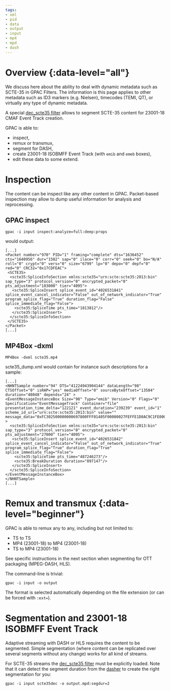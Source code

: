 ```yaml
---
tags:
- xml
- pid
- data
- output
- input
- mp4
- mpd
- dash
---
```


# Overview {:data-level="all"}

We discuss here about the ability to deal with dynamic metadata such as SCTE-35 in GPAC Filters.
The information is this page applies to other metadata such as ID3 markers (e.g. Nielsen), timecodes (TEMI, QT), or virtually any type of dynamic metadata.

A special [dec_scte35 filter](dec_scte35) allows to segment SCTE-35 content for 23001-18 CMAF Event Track creation.

GPAC is able to:
- inspect,
- remux or transmux,
- segment for DASH,
- create 23001-18 ISOBMFF Event Track (with ```emib``` and ```emeb``` boxes),
- edit these data to some extend.

# Inspection

The content can be inspect like any other content in GPAC.
Packet-based inspection may allow to dump useful information for analysis and reprocessing.

## GPAC inspect

```
gpac -i input inspect:analyze=full:deep:props
```

would output:

```
[...]
<Packet number="970" PID="1" framing="complete" dts="1636452" cts="1640956" dur="1502" sap="0" ilace="0" corr="0" seek="0" bo="N/A" roll="0" crypt="0" vers="0" size="6799" lp="0" depo="0" depf="0" red="0" CRC32="0x17CDFEAC">
 <SCTE35>
  <scte35:SpliceInfoSection xmlns:scte35="urn:scte:scte35:2013:bin" sap_type="3" protocol_version="0" encrypted_packet="0" pts_adjustment="183000" tier="4095">
   <scte35:SpliceInsert splice_event_id="4026531841" splice_event_cancel_indicator="False" out_of_network_indicator="True" program_splice_flag="True" duration_flag="False" splice_immediate_flag="False">
    <scte35:SpliceTime pts_time="1813812"/>
   </scte35:SpliceInsert>
  </scte35:SpliceInfoSection>
 </SCTE35>
</Packet>
[...]
```

## MP4Box -dxml

```
MP4Box -dxml scte35.mp4
```

scte35_dump.xml would contain for instance such descriptions for a sample:

```
[...]
<NHNTSample number="94" DTS="41224943904144" dataLength="98" CTSOffset="0" isRAP="yes" mediaOffset="0" sourceByteOffset="13584" duration="48048" depends="24" >
<EventMessageInstanceBox Size="98" Type="emib" Version="0" Flags="0" Specification="EventMessageTrack" Container="file" presentation_time_delta="122121" event_duration="239239" event_id="1" scheme_id_uri="urn:scte:scte35:2013:bin" value="" message_data="0xFC302500000000697800FFF01405F00000027FEFFE1D0AC9C1FE000DB07B0001010100001231F90A" >
  <scte35:SpliceInfoSection xmlns:scte35="urn:scte:scte35:2013:bin" sap_type="3" protocol_version="0" encrypted_packet="0" pts_adjustment="27000" tier="4095">
   <scte35:SpliceInsert splice_event_id="4026531842" splice_event_cancel_indicator="False" out_of_network_indicator="True" program_splice_flag="True" duration_flag="True" splice_immediate_flag="False">
    <scte35:SpliceTime pts_time="487246273"/>
    <scte35:BreakDuration duration="897147"/>
   </scte35:SpliceInsert>
  </scte35:SpliceInfoSection>
</EventMessageInstanceBox>
</NHNTSample>
[...]
```


# Remux and transmux {:data-level="beginner"}

GPAC is able to remux any to any, including but not limited to:
- TS to TS
- MP4 (23001-18) to MP4 (23001-18)
- TS to MP4 (23001-18)

See specific instructions in the next section when segmenting for OTT packaging (MPEG-DASH, HLS).

The command-line is trivial:

```
gpac -i input -o output
```

The format is selected automatically depending on the file extension (or can be forced with ```:ext=```).

# Segmentation and 23001-18 ISOBMFF Event Track

Adaptive streaming with DASH or HLS requires the content to be segmented. Simple segmentation (where content can be replicated over several segments without any change) works for all kind of streams.

For SCTE-35 streams the [dec_scte35 filter](dec_scte35) must be explicitly loaded.
Note that it can detect the segment duration from the [dasher](dasher) to create the right segmentation for you:

```
gpac -i input scte35dec -o output.mpd:segdur=2
```
